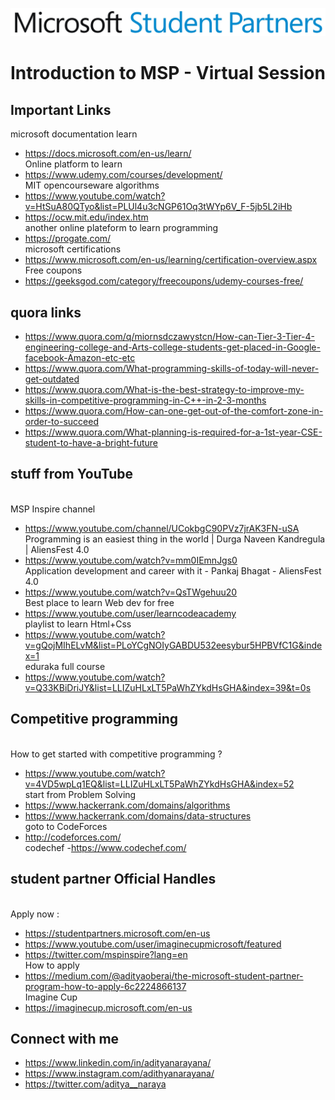 ![](0419_MS_MSP_logo_Lockups_CMYK_1line_blue_page-0001.jpg)

# Introduction to MSP - Virtual Session


## Important Links
microsoft documentation learn 
- https://docs.microsoft.com/en-us/learn/
<br> Online platform to learn 
- https://www.udemy.com/courses/development/
<br>MIT opencourseware algorithms
- https://www.youtube.com/watch?v=HtSuA80QTyo&list=PLUl4u3cNGP61Oq3tWYp6V_F-5jb5L2iHb
- https://ocw.mit.edu/index.htm
<br>another online plateform to learn programming 
- https://progate.com/
<br>microsoft certifications
- https://www.microsoft.com/en-us/learning/certification-overview.aspx
<br> Free coupons 
- https://geeksgod.com/category/freecoupons/udemy-courses-free/


## quora links 

- https://www.quora.com/q/miornsdczawystcn/How-can-Tier-3-Tier-4-engineering-college-and-Arts-college-students-get-placed-in-Google-facebook-Amazon-etc-etc
- https://www.quora.com/What-programming-skills-of-today-will-never-get-outdated
- https://www.quora.com/What-is-the-best-strategy-to-improve-my-skills-in-competitive-programming-in-C++-in-2-3-months
- https://www.quora.com/How-can-one-get-out-of-the-comfort-zone-in-order-to-succeed
- https://www.quora.com/What-planning-is-required-for-a-1st-year-CSE-student-to-have-a-bright-future

## stuff from YouTube
<br>MSP Inspire channel 
- https://www.youtube.com/channel/UCokbgC90PVz7jrAK3FN-uSA
<br>Programming is an easiest thing in the world | Durga Naveen Kandregula | AliensFest 4.0
- https://www.youtube.com/watch?v=mm0IEmnJgs0
<br>Application development and career with it - Pankaj Bhagat - AliensFest 4.0
- https://www.youtube.com/watch?v=QsTWgehuu20
<br>Best place to learn Web dev for free 
- https://www.youtube.com/user/learncodeacademy
<br>playlist to learn Html+Css 
- https://www.youtube.com/watch?v=gQojMIhELvM&list=PLoYCgNOIyGABDU532eesybur5HPBVfC1G&index=1
<br>eduraka full course
- https://www.youtube.com/watch?v=Q33KBiDriJY&list=LLIZuHLxLT5PaWhZYkdHsGHA&index=39&t=0s




## Competitive programming
<br>How to get started with competitive programming ?
- https://www.youtube.com/watch?v=4VD5wpLq1EQ&list=LLIZuHLxLT5PaWhZYkdHsGHA&index=52
<br>start from Problem Solving 
- https://www.hackerrank.com/domains/algorithms
- https://www.hackerrank.com/domains/data-structures
<br>goto to CodeForces 
- http://codeforces.com/
<br>codechef 
-https://www.codechef.com/


## student partner Official Handles 
<br> Apply now :
- https://studentpartners.microsoft.com/en-us
- https://www.youtube.com/user/imaginecupmicrosoft/featured
- https://twitter.com/mspinspire?lang=en
<br>How to apply
- https://medium.com/@adityaoberai/the-microsoft-student-partner-program-how-to-apply-6c2224866137
<br>Imagine Cup 
- https://imaginecup.microsoft.com/en-us

## Connect with me 
- https://www.linkedin.com/in/adityanarayana/
- https://www.instagram.com/adithyanarayana/
- https://twitter.com/aditya__naraya

